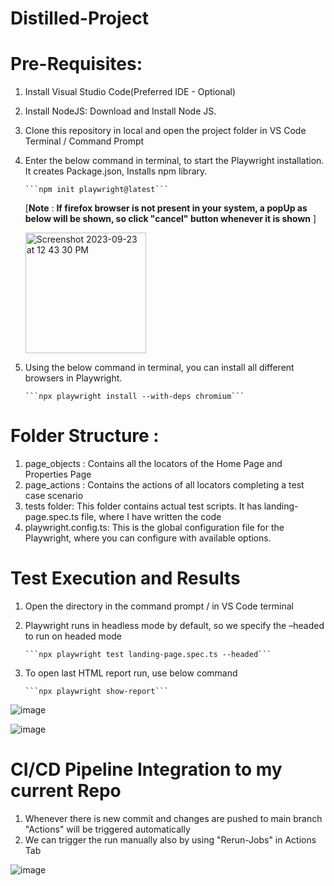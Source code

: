 # Distilled-Project
# Pre-Requisites:
1. Install Visual Studio Code(Preferred IDE - Optional)
2. Install NodeJS: Download and Install Node JS.
3. Clone this repository in local and open the project folder in VS Code Terminal / Command Prompt
4. Enter the below command in terminal, to start the Playwright installation. It creates Package.json, Installs npm library.


       ```npm init playwright@latest```   
          

    [**Note** : **If firefox browser is not present in your system, a popUp as below will be shown, so click "cancel" button whenever it is shown** ]

     <img width="193" alt="Screenshot 2023-09-23 at 12 43 30 PM" src="https://github.com/NilaShanmugam/Distilled-PlayWright-CICD/assets/59618634/249c7ac0-253d-46f4-86dd-0ad5404f64b0">

5. Using the below command in terminal, you can install all different browsers in Playwright. 


       ```npx playwright install --with-deps chromium```

# Folder Structure :

1. page_objects : Contains all the locators of the Home Page and Properties Page
2. page_actions : Contains the actions of all locators completing a test case scenario 
3. tests folder: This folder contains actual test scripts. It has landing-page.spec.ts file, where I have written the code
4. playwright.config.ts: This is the global configuration file for the Playwright, where you can configure with available options.

# Test Execution and Results

1. Open the directory in the command prompt / in VS Code terminal
2. Playwright runs in headless mode by default, so we specify the –headed to run on headed mode



       ```npx playwright test landing-page.spec.ts --headed```

3. To open last HTML report run, use below command



       ```npx playwright show-report```


![image](https://github.com/NilaShanmugam/Distilled-Project/assets/59618634/e61064ba-97c9-4b46-a37f-33a67e69a484)

![image](https://github.com/NilaShanmugam/Distilled-Project/assets/59618634/48f76c56-2acb-4a98-ac69-cd7ce2767063)


# CI/CD Pipeline Integration to my current Repo

1. Whenever there is new commit and changes are pushed to main branch "Actions" will be triggered automatically
2. We can trigger the run manually also by using "Rerun-Jobs" in Actions Tab

![image](https://github.com/NilaShanmugam/Distilled-PlayWright-CICD/assets/59618634/c3ad853c-9308-477e-896d-34bfdfeb8111)
